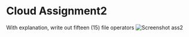 # Cloud Assignment2 
With explanation, write out fifteen (15) file operators
![Screenshot ass2](https://github.com/kentobias132/AltschCloud-assignment/assets/68740749/ae9040a9-78a8-4731-a7c9-7deeb40d75f3)

